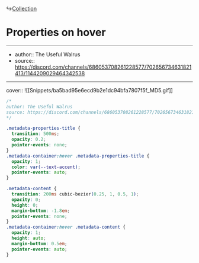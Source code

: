 ↪[Collection](Collection.md)

# Properties on hover

---

- author:: The Useful Walrus
- source:: https://discord.com/channels/686053708261228577/702656734631821413/1144209029464342538

---

cover:: ![[Snippets/ba5bad95e6ecd9b2e1dc94bfa7807f5f_MD5.gif]]

```css
/*
author: The Useful Walrus
source: https://discord.com/channels/686053708261228577/702656734631821413/1144209029464342538
*/

.metadata-properties-title {
  transition: 500ms;
  opacity: 0.2;
  pointer-events: none;
}
.metadata-container:hover .metadata-properties-title {
  opacity: 1;
  color: var(--text-accent);
  pointer-events: auto;
}

.metadata-content {
  transition: 200ms cubic-bezier(0.25, 1, 0.5, 1);
  opacity: 0;
  height: 0;
  margin-bottom: -1.8em;
  pointer-events: none;
}
.metadata-container:hover .metadata-content {
  opacity: 1;
  height: auto;
  margin-bottom: 0.5em;
  pointer-events: auto;
}
```

